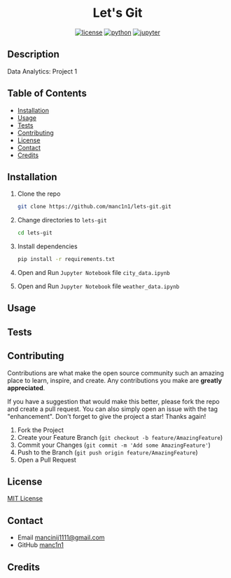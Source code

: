 <div align="center">

# Let's Git

[![license][license]][license-url]
[![python][python]][python-url]
[![jupyter][jupyter]][jupyter-url]

</div>

## Description
Data Analytics: Project 1

## Table of Contents

-   [Installation](#installation)
-   [Usage](#usage)
-   [Tests](#tests)
-   [Contributing](#contributing)
-   [License](#license)
-   [Contact](#contact)
-   [Credits](#credits)

## Installation

1.  Clone the repo

    ```sh
    git clone https://github.com/manc1n1/lets-git.git
    ```

2.  Change directories to `lets-git`

    ```sh
    cd lets-git
    ```

3.  Install dependencies

    ```sh
    pip install -r requirements.txt
    ```
    
4.  Open and Run `Jupyter Notebook` file `city_data.ipynb`
5.  Open and Run `Jupyter Notebook` file `weather_data.ipynb`

## Usage

## Tests

## Contributing

Contributions are what make the open source community such an amazing place to learn, inspire, and create. Any contributions you make are **greatly appreciated**.

If you have a suggestion that would make this better, please fork the repo and create a pull request. You can also simply open an issue with the tag "enhancement".
Don't forget to give the project a star! Thanks again!

1. Fork the Project
2. Create your Feature Branch (`git checkout -b feature/AmazingFeature`)
3. Commit your Changes (`git commit -m 'Add some AmazingFeature'`)
4. Push to the Branch (`git push origin feature/AmazingFeature`)
5. Open a Pull Request

## License

[MIT License](https://opensource.org/licenses/MIT)

## Contact

-   Email mancinij1111@gmail.com
-   GitHub [manc1n1](https://github.com/manc1n1)

## Credits

[license]: https://img.shields.io/github/license/manc1n1/lets-git.svg?style=for-the-badge
[license-url]: https://github.com/manc1n1/lets-git/blob/master/LICENSE
[python]: https://img.shields.io/badge/python-3776AB?style=for-the-badge&logo=python&logoColor=ffdd54
[python-url]: https://www.python.org/
[jupyter]: https://img.shields.io/badge/jupyter-F37626?style=for-the-badge&logo=jupyter&logoColor=white
[jupyter-url]: https://jupyter.org/
